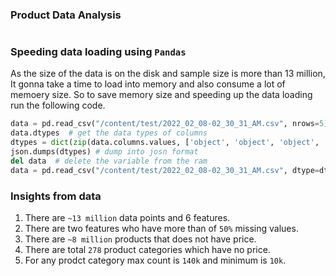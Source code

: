 ### Product Data Analysis


# 

### Speeding data loading using `Pandas`

As the size of the data is on the disk and sample size is more than 13 million, It gonna take a time to load into memory and also consume a lot of memoery size. So to save memory size and speeding up the data loading run the following code.

```python
data = pd.read_csv("/content/test/2022_02_08-02_30_31_AM.csv", nrows=5)  #load only first 5 rows
data.dtypes  # get the data types of columns
dtypes = dict(zip(data.columns.values, ['object', 'object', 'object', 'object', 'object', 'object']))  # zip the data types and store into a vaiable
json.dumps(dtypes) # dump into josn format
del data  # delete the variable from the ram 
data = pd.read_csv("/content/test/2022_02_08-02_30_31_AM.csv", dtype=dtypes) # load whole dataset with data type parameter
```

### Insights from data 

1. There are `~13 million` data points and 6 features.
2. There are two features who have more than of `50%` missing values.
3. There are `~8 million` products that does not have price.
4. There are total `278` product categories which have no price.
5. For any prodct category max count is `140k` and minimum is `10k`.
